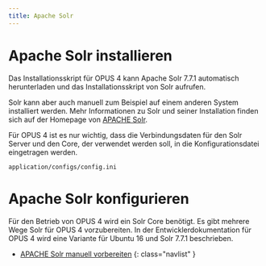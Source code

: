 ```yaml
---
title: Apache Solr
---
```


# Apache Solr installieren

Das Installationsskript für OPUS 4 kann Apache Solr 7.7.1 automatisch 
herunterladen und das Installationsskript von Solr aufrufen.

Solr kann aber auch manuell zum Beispiel auf einem anderen System 
installiert werden. Mehr Informationen zu Solr und seiner Installation
finden sich auf der Homepage von [APACHE Solr][SOLRHOME]. 

Für OPUS 4 ist es nur wichtig, dass die Verbindungsdaten für den Solr
Server und den Core, der verwendet werden soll, in die 
Konfigurationsdatei eingetragen werden.

    application/configs/config.ini
    
# Apache Solr konfigurieren

Für den Betrieb von OPUS 4 wird ein Solr Core benötigt. Es gibt mehrere
Wege Solr für OPUS 4 vorzubereiten. In der Entwicklerdokumentation für
OPUS 4 wird eine Variante für Ubuntu 16 und Solr 7.7.1 beschrieben.

* [APACHE Solr manuell vorbereiten][SOLRSETUP]
{: class="navlist" }   
    
[SOLRHOME]: http://lucene.apache.org/solr/
[SOLRSETUP]: http://www.opus-repository.org/devdoc/installation/solrsetupmanuell.html
                 
     